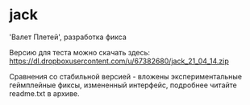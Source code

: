jack
====

'Валет Плетей', разработка фикса

Версию для теста можно скачать здесь: https://dl.dropboxusercontent.com/u/67382680/jack_21_04_14.zip

Сравнения со стабильной версией - вложены экспериментальные геймплейные фиксы, измененный интерфейс, подробнее читайте readme.txt в архиве.
